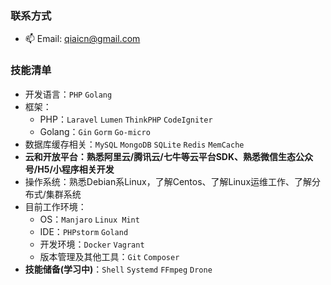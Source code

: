 <!--
**cnbattle/cnbattle** is a ✨ _special_ ✨ repository because its `README.md` (this file) appears on your GitHub profile.

Here are some ideas to get you started:

- 🔭 I’m currently working on ...
- 🌱 I’m currently learning ...
- 👯 I’m looking to collaborate on ...
- 🤔 I’m looking for help with ...
- 💬 Ask me about ...
- 📫 How to reach me: ...
- 😄 Pronouns: ...
- ⚡ Fun fact: ...
-->

### 联系方式

- 📫 Email: qiaicn@gmail.com

### 技能清单

- 开发语言：`PHP` `Golang`
- 框架：
   - PHP：`Laravel` `Lumen` `ThinkPHP` `CodeIgniter`
   - Golang：`Gin` `Gorm` `Go-micro`
- 数据库缓存相关：`MySQL` `MongoDB` `SQLite` `Redis` `MemCache` 
- **云和开放平台：熟悉阿里云/腾讯云/七牛等云平台SDK、熟悉微信生态公众号/H5/小程序相关开发**
- 操作系统：熟悉Debian系Linux，了解Centos、了解Linux运维工作、了解分布式/集群系统
- 目前工作环境： 
  - OS：`Manjaro` `Linux Mint`
  - IDE：`PHPstorm` `Goland`
  - 开发环境：`Docker` `Vagrant`
  - 版本管理及其他工具：`Git` `Composer`
- **技能储备(学习中)**：`Shell` `Systemd` `FFmpeg` `Drone`

